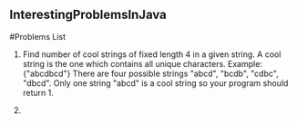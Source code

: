 ## InterestingProblemsInJava

#Problems List

1. Find number of cool strings of fixed length 4 in a given string. A cool string is the one which contains all unique characters.
Example:  {"abcdbcd"}
There are four possible strings "abcd", "bcdb", "cdbc", "dbcd". Only one string "abcd" is a cool string so your program should return 1.


2.
